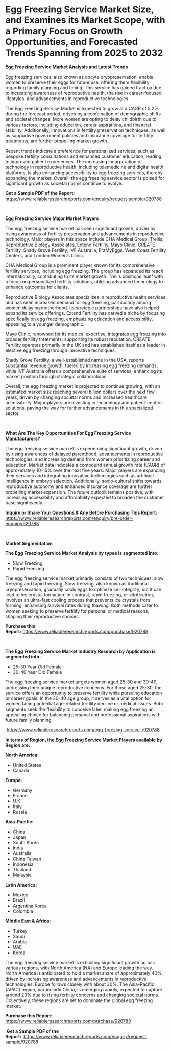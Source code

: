 <p><h1>Egg Freezing Service Market Size, and Examines its Market Scope, with a Primary Focus on Growth Opportunities, and Forecasted Trends Spanning from 2025 to 2032</h1></p><p><strong>Egg Freezing Service Market Analysis and Latest Trends</strong></p>
<p><p>Egg freezing services, also known as oocyte cryopreservation, enable women to preserve their eggs for future use, offering them flexibility regarding family planning and timing. This service has gained traction due to increasing awareness of reproductive health, the rise in career-focused lifestyles, and advancements in reproductive technologies. </p><p>The Egg Freezing Service Market is expected to grow at a CAGR of 5.2% during the forecast period, driven by a combination of demographic shifts and societal changes. More women are opting to delay childbirth due to various factors, including education, career aspirations, and financial stability. Additionally, innovations in fertility preservation techniques, as well as supportive government policies and insurance coverage for fertility treatments, are further propelling market growth. </p><p>Recent trends indicate a preference for personalized services, such as bespoke fertility consultations and enhanced customer education, leading to improved patient experiences. The increasing incorporation of technology in reproductive health, including telemedicine and digital health platforms, is also enhancing accessibility to egg freezing services, thereby expanding the market. Overall, the egg freezing service sector is poised for significant growth as societal norms continue to evolve.</p></p>
<p><strong>Get a Sample PDF of the Report:&nbsp;</strong> <a href="https://www.reliableresearchreports.com/enquiry/request-sample/920788?utm_campaign=28&utm_medium=2&utm_source=Github&utm_content=ia&utm_term=17042025&utm_id=egg-freezing-service">https://www.reliableresearchreports.com/enquiry/request-sample/920788</a></p>
<p>&nbsp;</p>
<p><strong>Egg Freezing Service Major Market Players</strong></p>
<p><p>The egg freezing service market has seen significant growth, driven by rising awareness of fertility preservation and advancements in reproductive technology. Major players in this space include CHA Medical Group, Trellis, Reproductive Biology Associates, Extend Fertility, Mayo Clinic, CREATE Fertility, Shady Grove Fertility, IVF Australia, FrzMyEggs, West Coast Fertility Centers, and London Women’s Clinic.</p><p>CHA Medical Group is a prominent player known for its comprehensive fertility services, including egg freezing. The group has expanded its reach internationally, contributing to its market growth. Trellis positions itself with a focus on personalized fertility solutions, utilizing advanced technology to enhance outcomes for clients.</p><p>Reproductive Biology Associates specializes in reproductive health services and has seen increased demand for egg freezing, particularly among women delaying motherhood. Its strategic partnerships have also helped expand its service offerings. Extend Fertility has carved a niche by focusing specifically on egg freezing, emphasizing education and accessibility, appealing to a younger demographic.</p><p>Mayo Clinic, renowned for its medical expertise, integrates egg freezing into broader fertility treatments, supporting its robust reputation. CREATE Fertility operates primarily in the UK and has established itself as a leader in elective egg freezing through innovative techniques.</p><p>Shady Grove Fertility, a well-established name in the USA, reports substantial revenue growth, fueled by increasing egg freezing demands, while IVF Australia offers a comprehensive suite of services, enhancing its market position through strategic collaborations.</p><p>Overall, the egg freezing market is projected to continue growing, with an estimated market size reaching several billion dollars over the next few years, driven by changing societal norms and increased healthcare accessibility. Major players are investing in technology and patient-centric solutions, paving the way for further advancements in this specialized sector.</p></p>
<p>&nbsp;</p>
<p><strong>What Are The Key Opportunities For Egg Freezing Service Manufacturers?</strong></p>
<p><p>The egg freezing service market is experiencing significant growth, driven by rising awareness of delayed parenthood, advancements in reproductive technologies, and increasing demand from women prioritizing career and education. Market data indicates a compound annual growth rate (CAGR) of approximately 10-15% over the next five years. Major players are expanding their services and integrating innovative technologies such as artificial intelligence in embryo selection. Additionally, socio-cultural shifts towards reproductive autonomy and enhanced insurance coverage are further propelling market expansion. The future outlook remains positive, with increasing accessibility and affordability expected to broaden the customer base significantly.</p></p>
<p><strong>Inquire or Share Your Questions If Any Before Purchasing This Report:</strong> <a href="https://www.reliableresearchreports.com/enquiry/pre-order-enquiry/920788?utm_campaign=28&utm_medium=2&utm_source=Github&utm_content=ia&utm_term=17042025&utm_id=egg-freezing-service">https://www.reliableresearchreports.com/enquiry/pre-order-enquiry/920788</a></p>
<p>&nbsp;</p>
<p><strong>Market Segmentation</strong></p>
<p><strong>The Egg Freezing Service Market Analysis by types is segmented into:</strong></p>
<p><ul><li>Slow Freezing</li><li>Rapid Freezing</li></ul></p>
<p><p>The egg freezing service market primarily consists of two techniques: slow freezing and rapid freezing. Slow freezing, also known as traditional cryopreservation, gradually cools eggs to optimize cell integrity, but it can lead to ice crystal formation. In contrast, rapid freezing, or vitrification, involves an ultra-fast cooling process that prevents ice crystals from forming, enhancing survival rates during thawing. Both methods cater to women seeking to preserve fertility for personal or medical reasons, shaping their reproductive choices.</p></p>
<p><strong>Purchase this Report:&nbsp;</strong><a href="https://www.reliableresearchreports.com/purchase/920788?utm_campaign=28&utm_medium=2&utm_source=Github&utm_content=ia&utm_term=17042025&utm_id=egg-freezing-service">https://www.reliableresearchreports.com/purchase/920788</a></p>
<p>&nbsp;</p>
<p><strong>The Egg Freezing Service Market Industry Research by Application is segmented into:</strong></p>
<p><ul><li>25-30 Year Old Female</li><li>30-40 Year Old Female</li></ul></p>
<p><p>The egg freezing service market targets women aged 25-30 and 30-40, addressing their unique reproductive concerns. For those aged 25-30, the service offers an opportunity to preserve fertility while pursuing education or career goals. In the 30-40 age group, it serves as a vital option for women facing potential age-related fertility decline or medical issues. Both segments seek the flexibility to conceive later, making egg freezing an appealing choice for balancing personal and professional aspirations with future family planning.</p></p>
<p><a href="https://www.reliableresearchreports.com/egg-freezing-service-r920788?utm_campaign=28&utm_medium=2&utm_source=Github&utm_content=ia&utm_term=17042025&utm_id=egg-freezing-service">&nbsp;https://www.reliableresearchreports.com/egg-freezing-service-r920788</a></p>
<p><strong>In terms of Region, the Egg Freezing Service Market Players available by Region are:</strong></p>
<p>
    <p> <strong> North America: </strong>
        <ul>
            <li>United States</li>
            <li>Canada</li>
        </ul>
        </p> 
    <p> <strong> Europe: </strong>
        <ul>
            <li>Germany</li>
            <li>France</li>
            <li>U.K.</li>
            <li>Italy</li>
            <li>Russia</li>
        </ul>
        </p> 
    <p> <strong> Asia-Pacific: </strong>
        <ul>
            <li>China</li>
            <li>Japan</li>
            <li>South Korea</li>
            <li>India</li>
            <li>Australia</li>
            <li>China Taiwan</li>
            <li>Indonesia</li>
            <li>Thailand</li>
            <li>Malaysia</li>
        </ul>
        </p> 
    <p> <strong> Latin America: </strong>
        <ul>
            <li>Mexico</li>
            <li>Brazil</li>
            <li>Argentina Korea</li>
            <li>Colombia</li>
        </ul>
        </p> 
    <p> <strong> Middle East & Africa: </strong>
        <ul>
            <li>Turkey</li>
            <li>Saudi</li>
            <li>Arabia</li>
            <li>UAE</li>
            <li>Korea</li>
        </ul>
    </p>
    </p>
<p><p>The egg freezing service market is exhibiting significant growth across various regions, with North America (NA) and Europe leading the way. North America is anticipated to hold a market share of approximately 40%, driven by increasing awareness and advancements in reproductive technologies. Europe follows closely with about 30%. The Asia-Pacific (APAC) region, particularly China, is emerging rapidly, expected to capture around 20% due to rising fertility concerns and changing societal norms. Collectively, these regions are set to dominate the global egg freezing market.</p></p>
<p><strong>Purchase this Report: </strong><a href="https://www.reliableresearchreports.com/purchase/920788?utm_campaign=28&utm_medium=2&utm_source=Github&utm_content=ia&utm_term=17042025&utm_id=egg-freezing-service">https://www.reliableresearchreports.com/purchase/920788</a></p>
<p>&nbsp;<strong>Get a Sample PDF of the Report:&nbsp;&nbsp;</strong><a href="https://www.reliableresearchreports.com/enquiry/request-sample/920788?utm_campaign=28&utm_medium=2&utm_source=Github&utm_content=ia&utm_term=17042025&utm_id=egg-freezing-service">https://www.reliableresearchreports.com/enquiry/request-sample/920788</a></p>
<p><strong></strong></p>
<p><p></p><p></p><p></p></p>
